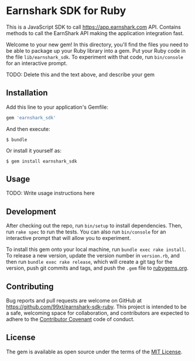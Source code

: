 # Earnshark SDK for Ruby

This is a JavaScript SDK to call https://app.earnshark.com API. Contains methods to call the EarnShark API making the application integration fast.


Welcome to your new gem! In this directory, you'll find the files you need to be able to package up your Ruby library into a gem. Put your Ruby code in the file `lib/earnshark_sdk`. To experiment with that code, run `bin/console` for an interactive prompt.

TODO: Delete this and the text above, and describe your gem

## Installation

Add this line to your application's Gemfile:

```ruby
gem 'earnshark_sdk'
```

And then execute:

    $ bundle

Or install it yourself as:

    $ gem install earnshark_sdk

## Usage

TODO: Write usage instructions here

## Development

After checking out the repo, run `bin/setup` to install dependencies. Then, run `rake spec` to run the tests. You can also run `bin/console` for an interactive prompt that will allow you to experiment.

To install this gem onto your local machine, run `bundle exec rake install`. To release a new version, update the version number in `version.rb`, and then run `bundle exec rake release`, which will create a git tag for the version, push git commits and tags, and push the `.gem` file to [rubygems.org](https://rubygems.org).

## Contributing

Bug reports and pull requests are welcome on GitHub at https://github.com/99xt/earnshark-sdk-ruby. This project is intended to be a safe, welcoming space for collaboration, and contributors are expected to adhere to the [Contributor Covenant](http://contributor-covenant.org) code of conduct.


## License

The gem is available as open source under the terms of the [MIT License](http://opensource.org/licenses/MIT).

